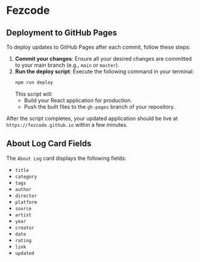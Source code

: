 # Fezcode

## Deployment to GitHub Pages

To deploy updates to GitHub Pages after each commit, follow these steps:

1.  **Commit your changes**: Ensure all your desired changes are committed to your main branch (e.g., `main` or `master`).
2.  **Run the deploy script**: Execute the following command in your terminal:
    ```bash
    npm run deploy
    ```
    This script will:
    *   Build your React application for production.
    *   Push the built files to the `gh-pages` branch of your repository.

After the script completes, your updated application should be live at `https://fezcode.github.io` within a few minutes.

## About Log Card Fields

The `About Log` card displays the following fields:

*   `title`
*   `category`
*   `tags`
*   `author`
*   `director`
*   `platform`
*   `source`
*   `artist`
*   `year`
*   `creator`
*   `date`
*   `rating`
*   `link`
*   `updated`